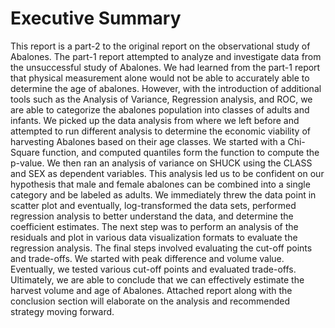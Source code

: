 
# Executive Summary


This report is a part-2 to the original report on the observational study of Abalones. The part-1 report attempted to analyze and investigate data from the unsuccessful study of Abalones. We had learned from the part-1 report that physical measurement alone would not be able to accurately able to determine the age of abalones. However, with the introduction of additional tools such as the Analysis of Variance, Regression analysis, and ROC, we are able to categorize the abalones population into classes of adults and infants. 
We picked up the data analysis from where we left before and attempted to run different analysis to determine the economic viability of harvesting Abalones based on their age classes. We started with a Chi-Square function, and computed quantiles form the function to compute the p-value. We then ran an analysis of variance on SHUCK using the CLASS and SEX as dependent variables. This analysis led us to be confident on our hypothesis that male and female abalones can be combined into a single category and be labeled as adults. We immediately threw the data point in scatter plot and eventually, log-transformed the data sets, performed regression analysis to better understand the data, and determine the coefficient estimates. The next step was to perform an analysis of the residuals and plot in various data visualization formats to evaluate the regression analysis. 
The final steps involved evaluating the cut-off points and trade-offs. We started with peak difference and volume value. Eventually, we tested various cut-off points and evaluated trade-offs. Ultimately, we are able to conclude that we can effectively estimate the harvest volume and age of Abalones. Attached report along with the conclusion section will elaborate on the analysis and recommended strategy moving forward.
